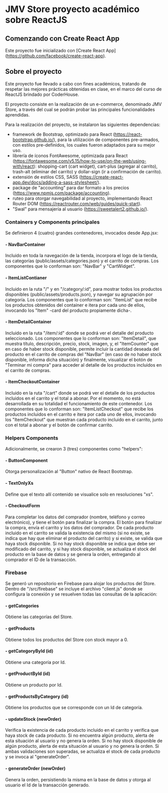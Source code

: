 # JMV Store proyecto académico sobre ReactJS

## Comenzando con Create React App

Este proyecto fue inicializado con [Create React App] (https://github.com/facebook/create-react-app).

## Sobre el proyecto

Este proyecto fue llevado a cabo con fines académicos, tratando de respetar las mejores prácticas obtenidas en clase, en el marco del curso de ReactJS brindado por CoderHouse.

El proyecto consiste en la realización de un e-commerce, denominado JMV Store, a través del cual se podrán probar las principales funcionalidades aprendidas.

Para la realización del proyecto, se instalaron las siguientes dependencias:

- framework de Bootstrap, optimizado para React (https://react-bootstrap.github.io/), para la utilización de componentes pre-armados, con estilos pre-definidos, los cuales fueron adaptados para su mejor uso.
- librería de íconos FontAwesome, optimizada para React (https://fontawesome.com/v5.15/how-to-use/on-the-web/using-with/react): shopping-cart (cart widget), cart-plus (agregar al carrito), trash-alt (eliminar del carrito) y dollar-sign (ir a confirmación de carrito).
- extensión de estilos CSS, SASS (https://create-react-app.dev/docs/adding-a-sass-stylesheet/).
- package de "accounting" para dar formato a los precios (https://www.npmjs.com/package/accounting).
- ruteo para otorgar navegabilidad al proyecto, implementando React Router DOM (https://reactrouter.com/web/guides/quick-start).
- "Swal" para mensajería al usuario (https://sweetalert2.github.io/).

### Containers y Components principales

Se definieron 4 (cuatro) grandes contenedores, invocados desde App.jsx:

#### - NavBarContainer

Incluido en toda la navegación de la tienda, incorpora el logo de la tienda, las categorías (public/assets/categories.json) y el carrito de compras. Los componentes que lo conforman son: "NavBar" y "CartWidget".

#### - ItemListContianer

Incluido en la ruta "/" y en "/category/:id", para mostrar todos los productos disponibles (public/assets/products.json), y navegar su agrupación por categoría. Los componentes que lo conforman son: "ItemList" que recibe los productos obtenidos del container e itera por cada uno de ellos, invocando los "Item" -card del producto propiamente dicha-.

#### - ItemDetailContainer

Incluido en la ruta "/item/:id" donde se podrá ver el detalle del producto seleccionado. Los componentes que lo conforman son: "ItemDetail", que muestra título, descripción, precio, stock, imagen, y, el "ItemCounter" que en caso de haber stock disponible, permite incluir la cantidad deseada del producto en el carrito de compras del "NavBar" (en caso de no haber stock disponible, informa dicha situación) y finalmente, visualizar el botón de "Terminar mi compra" para acceder al detalle de los productos incluidos en el carrito de compras.

#### - ItemCheckoutContainer

Incluido en la ruta "/cart" donde se podrá ver el detalle de los productos incluidos en el carrito y el total a abonar. Por el momento, no está desarrollada en su totalidad el funcionamiento de este contenedor. Los componentes que lo conforman son: "ItemListCheckout" que recibe los productos incluidos en el carrito e itera por cada uno de ellos, invocando los "ItemCheckout" que muestran cada producto incluido en el carrito, junto con el total a abonar y el botón de confirmar carrito.

### Helpers Components

Adicionalmente, se crearon 3 (tres) componentes como "helpers":

#### - ButtonComponent

Otorga personalización al "Button" nativo de React Bootstrap.

#### - TextOnlyXs

Define que el texto allí contenido se visualice solo en resoluciones "xs".

#### - CheckoutForm

Para completar los datos del comprador (nombre, teléfono y correo electrónico), y tiene el botón para finalizar la compra. El botón para finalizar la compra, envía el carrito y los datos del comprador. De cada producto incluido en el carrito se valida la existencia del mismo (si no existe, se indica que hay que eliminar el producto del carrito) y si existe, se valida que haya stock disponible. Si no hay stock disponible se indica que debe ser modificado del carrito, y si hay stock disponible, se actualiza el stock del producto en la base de datos y se genera la orden, entregando al comprador el ID de la transacción.

### Firebase

Se generó un repositorio en Firebase para alojar los productos del Store.
Dentro de "/src/firebase" se incluye el archivo "client.js" donde se configura la conexión y se resuelven todas las consultas de la aplicación:

#### - getCategories

Obtiene las categorías del Store.

#### - getProducts

Obtiene todos los productos del Store con stock mayor a 0.

#### - getCategoryById (id)

Obtiene una categoría por Id.

#### - getProductById (id)

Obtiene un producto por Id.

#### - getProductsByCategory (id)

Obtiene los productos que se corresponde con un Id de categoría.

#### - updateStock (newOrder)

Verifica la existencia de cada producto incluido en el carrito y verifica que haya stock de cada producto.
Si no encuentra algún producto, alerta de esta situación al usuario y no genera la orden.
Si no hay stock disponible de algún producto, alerta de esta situación al usuario y no genera la orden.
Si ambas validaciones son superadas, se actualiza el stock de cada producto y se invoca al "generateOrder".

#### - generateOrder (newOrder)

Genera la orden, persistiendo la misma en la base de datos y otorga al usuario el Id de la transacción generado.
